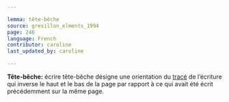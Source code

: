 ```yaml
---

lemma: tête-bêche
source: gresillon_elments_1994
page: 246
language: French
contributor: caroline
last_updated_by: caroline

---
```


**Tête-bêche:** écrire tête-bêche désigne une orientation du [tracé](trace.html) de l’écriture qui inverse le haut et le bas de la page par rapport à ce qui avait été écrit précédemment sur la même page.
